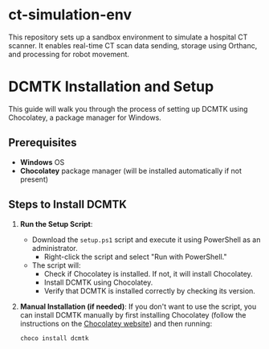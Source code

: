 # ct-simulation-env

This repository sets up a sandbox environment to simulate a hospital CT scanner.
It enables real-time CT scan data sending, storage using Orthanc, and processing for robot movement.

# DCMTK Installation and Setup

This guide will walk you through the process of setting up DCMTK using Chocolatey, a package manager for Windows.

## Prerequisites

- **Windows** OS
- **Chocolatey** package manager (will be installed automatically if not present)

## Steps to Install DCMTK

1. **Run the Setup Script**:
   - Download the `setup.ps1` script and execute it using PowerShell as an administrator.
     - Right-click the script and select "Run with PowerShell."
   - The script will:
     - Check if Chocolatey is installed. If not, it will install Chocolatey.
     - Install DCMTK using Chocolatey.
     - Verify that DCMTK is installed correctly by checking its version.

2. **Manual Installation (if needed)**:
   If you don't want to use the script, you can install DCMTK manually by first installing Chocolatey (follow the instructions on the [Chocolatey website](https://chocolatey.org/install)) and then running:
   ```bash
   choco install dcmtk
